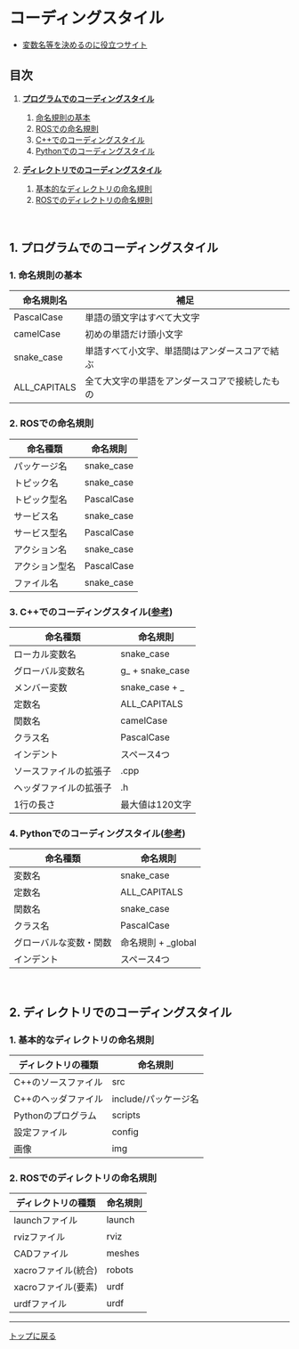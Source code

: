 # **コーディングスタイル**

- [変数名等を決めるのに役立つサイト](https://codic.jp/)

## **目次**

1. [**プログラムでのコーディングスタイル**](#1-プログラムでのコーディングスタイル)
    1. [命名規則の基本](#1-命名規則の基本)
    2. [ROSでの命名規則](#2-rosでの命名規則)
    3. [C++でのコーディングスタイル](#3-cでのコーディングスタイル参考)
    4. [Pythonでのコーディングスタイル](#4-pythonでのコーディングスタイル参考)

2. [**ディレクトリでのコーディングスタイル**](#2-ディレクトリでのコーディングスタイル)
    1. [基本的なディレクトリの命名規則](#1-基本的なディレクトリの命名規則)
    2. [ROSでのディレクトリの命名規則](#2-rosでのディレクトリの命名規則)

<br>

## **1. プログラムでのコーディングスタイル**

### 1. 命名規則の基本

 命名規則名 | 補足 |
----|----
| PascalCase | 単語の頭文字はすべて大文字 |
| camelCase | 初めの単語だけ頭小文字 |
| snake_case | 単語すべて小文字、単語間はアンダースコアで結ぶ |
| ALL_CAPITALS | 全て大文字の単語をアンダースコアで接続したもの |

### 2. ROSでの命名規則

| 命名種類 | 命名規則 |
----|----
| パッケージ名 | snake_case |
| トピック名 | snake_case |
| トピック型名 | PascalCase |
| サービス名 | snake_case |
| サービス型名 | PascalCase |
| アクション名 | snake_case |
| アクション型名 | PascalCase |
| ファイル名 | snake_case |

### 3. C++でのコーディングスタイル([参考](http://wiki.ros.org/ja/CppStyleGuide))

| 命名種類 | 命名規則 |
----|----
| ローカル変数名 | snake_case |
| グローバル変数名 | g_ + snake_case |
| メンバー変数 | snake_case + _ |
| 定数名 | ALL_CAPITALS |
| 関数名 | camelCase |
| クラス名 | PascalCase |
| インデント | スペース4つ |
| ソースファイルの拡張子 | .cpp |
| ヘッダファイルの拡張子 | .h |
| 1行の長さ | 最大値は120文字 |

### 4. Pythonでのコーディングスタイル([参考](http://wiki.ros.org/ja/PyStyleGuide))

| 命名種類 | 命名規則 |
----|----
| 変数名 | snake_case |
| 定数名 | ALL_CAPITALS |
| 関数名 | snake_case |
| クラス名 | PascalCase |
| グローバルな変数・関数 | 命名規則 + _global |
| インデント | スペース4つ |

<br>

## **2. ディレクトリでのコーディングスタイル**

### 1. 基本的なディレクトリの命名規則

| ディレクトリの種類 | 命名規則 |
----|----
| C++のソースファイル | src |
| C++のヘッダファイル | include/パッケージ名 |
| Pythonのプログラム | scripts |
| 設定ファイル | config |
| 画像 | img |

### 2. ROSでのディレクトリの命名規則

| ディレクトリの種類 | 命名規則 |
----|----
| launchファイル | launch |
| rvizファイル | rviz |
| CADファイル | meshes |
| xacroファイル(統合) | robots |
| xacroファイル(要素) | urdf |
| urdfファイル | urdf |

---

[トップに戻る](#コーディングスタイル)
